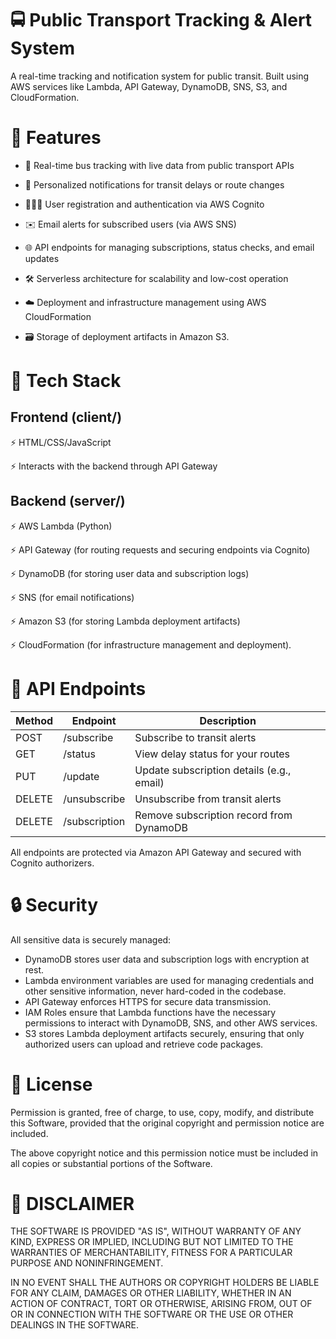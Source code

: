 # 🚍 Public Transport Tracking & Alert System
A real-time tracking and notification system for public transit. Built using AWS services like Lambda, API Gateway, DynamoDB, SNS, S3, and CloudFormation.


# 🚀 Features

* 🚌 Real-time bus tracking with live data from public transport APIs

* 🔔 Personalized notifications for transit delays or route changes

* 🧑‍🤝‍🧑 User registration and authentication via AWS Cognito

* ✉️ Email alerts for subscribed users (via AWS SNS)

* 🌐 API endpoints for managing subscriptions, status checks, and email updates

* 🛠 Serverless architecture for scalability and low-cost operation

* ☁️ Deployment and infrastructure management using AWS CloudFormation

* 🗃 Storage of deployment artifacts in Amazon S3.


# 🧱 Tech Stack

## Frontend (client/)
   ⚡ HTML/CSS/JavaScript

   ⚡ Interacts with the backend through API Gateway  

## Backend (server/)
   ⚡ AWS Lambda (Python)  

   ⚡ API Gateway (for routing requests and securing endpoints via Cognito)

   ⚡ DynamoDB (for storing user data and subscription logs)  

   ⚡ SNS (for email notifications)  

   ⚡ Amazon S3 (for storing Lambda deployment artifacts)

   ⚡ CloudFormation (for infrastructure management and deployment).



# 🚏 API Endpoints

| Method | Endpoint                  | Description                                  |
|--------|---------------------------|----------------------------------------------|
| POST   | /subscribe                | Subscribe to transit alerts                  |
| GET    | /status                   | View delay status for your routes            |
| PUT    | /update                   | Update subscription details (e.g., email)    |
| DELETE | /unsubscribe              | Unsubscribe from transit alerts              |
| DELETE | /subscription             | Remove subscription record from DynamoDB     |


 All endpoints are protected via Amazon API Gateway and secured with Cognito authorizers.


# 🔒 Security

All sensitive data is securely managed:

* DynamoDB stores user data and subscription logs with encryption at rest.
* Lambda environment variables are used for managing credentials and other sensitive information, never hard-coded in the codebase.
* API Gateway enforces HTTPS for secure data transmission.
* IAM Roles ensure that Lambda functions have the necessary permissions to interact with DynamoDB, SNS, and other AWS services.
* S3 stores Lambda deployment artifacts securely, ensuring that only authorized users can upload and retrieve code packages.


# 📄 License

Permission is granted, free of charge, to use, copy, modify, and distribute this Software, provided that the original copyright and permission notice are included.

The above copyright notice and this permission notice must be included in all copies or substantial portions of the Software.


# 📜 DISCLAIMER

THE SOFTWARE IS PROVIDED "AS IS", WITHOUT WARRANTY OF ANY KIND, EXPRESS OR IMPLIED, INCLUDING BUT NOT LIMITED TO THE WARRANTIES OF MERCHANTABILITY, FITNESS FOR A PARTICULAR PURPOSE AND NONINFRINGEMENT.

IN NO EVENT SHALL THE AUTHORS OR COPYRIGHT HOLDERS BE LIABLE FOR ANY CLAIM, DAMAGES OR OTHER LIABILITY, WHETHER IN AN ACTION OF CONTRACT, TORT OR OTHERWISE, ARISING FROM, OUT OF OR IN CONNECTION WITH THE SOFTWARE OR THE USE OR OTHER DEALINGS IN THE SOFTWARE.